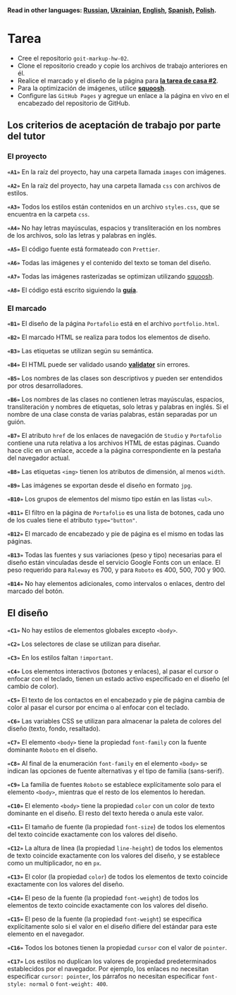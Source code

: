 **Read in other languages: [Russian](README.md), [Ukrainian](README.ua.md),
[English](README.en.md), [Spanish](README.es.md), [Polish](README.pl.md).**

# Tarea

- Cree el repositorio `goit-markup-hw-02`.
- Clone el repositorio creado y copie los archivos de trabajo anteriores en él.
- Realice el marcado y el diseño de la página para
  [**la tarea de casa #2**](<https://www.figma.com/file/efwU6Es4rmb9QOptQ5NXSc/Web-Studio-ESP?node-id=1%3A94>).
- Para la optimización de imágenes, utilice [**squoosh**](https://squoosh.app/).
- Configure las `GitHub Pages` y agregue un enlace a la página en vivo en el
  encabezado del repositorio de GitHub.

## Los criterios de aceptación de trabajo por parte del tutor

### El proyecto

**`«A1»`** En la raíz del proyecto, hay una carpeta llamada `images` con
imágenes.

**`«A2»`** En la raíz del proyecto, hay una carpeta llamada `css` con archivos
de estilos.

**`«A3»`** Todos los estilos están contenidos en un archivo `styles.css`, que se
encuentra en la carpeta `css`.

**`«A4»`** No hay letras mayúsculas, espacios y transliteración en los nombres
de los archivos, solo las letras y palabras en inglés.

**`«A5»`** El código fuente está formateado con `Prettier`.

**`«A6»`** Todas las imágenes y el contenido del texto se toman del diseño.

**`«A7»`** Todas las imágenes rasterizadas se optimizan utilizando
[squoosh](https://squoosh.app/).

**`«A8»`** El código está escrito siguiendo la
[**guía**](https://codeguide.co/).

### El marcado

**`«B1»`** El diseño de la página `Portafolio` está en el archivo
`portfolio.html`.

**`«B2»`** El marcado HTML se realiza para todos los elementos de diseño.

**`«B3»`** Las etiquetas se utilizan según su semántica.

**`«B4»`** El HTML puede ser validado usando
[**validator**](http://validator.w3.org/nu/) sin errores.

**`«B5»`** Los nombres de las clases son descriptivos y pueden ser entendidos
por otros desarrolladores.

**`«B6»`** Los nombres de las clases no contienen letras mayúsculas, espacios,
transliteración y nombres de etiquetas, solo letras y palabras en inglés. Si el
nombre de una clase consta de varias palabras, están separadas por un guión.

**`«B7»`** El atributo `href` de los enlaces de navegación de `Studio` y
`Portafolio` contiene una ruta relativa a los archivos HTML de estas páginas.
Cuando hace clic en un enlace, accede a la página correspondiente en la pestaña
del navegador actual.

**`«B8»`** Las etiquetas `<img>` tienen los atributos de dimensión, al menos
`width`.

**`«B9»`** Las imágenes se exportan desde el diseño en formato `jpg`.

**`«B10»`** Los grupos de elementos del mismo tipo están en las listas `<ul>`.

**`«B11»`** El filtro en la página de `Portafolio` es una lista de botones, cada
uno de los cuales tiene el atributo `type="button"`.

**`«B12»`** El marcado de encabezado y pie de página es el mismo en todas las
páginas.

**`«B13»`** Todas las fuentes y sus variaciones (peso y tipo) necesarias para el
diseño están vinculadas desde el servicio Google Fonts con un enlace. El peso
requerido para `Raleway` es 700, y para `Roboto` es 400, 500, 700 y 900.

**`«B14»`** No hay elementos adicionales, como intervalos o enlaces, dentro del
marcado del botón.

## El diseño

**`«C1»`** No hay estilos de elementos globales excepto `<body>`.

**`«C2»`** Los selectores de clase se utilizan para diseñar.

**`«C3»`** En los estilos faltan `!important`.

**`«C4»`** Los elementos interactivos (botones y enlaces), al pasar el cursor o
enfocar con el teclado, tienen un estado activo especificado en el diseño (el
cambio de color).

**`«С5»`** El texto de los contactos en el encabezado y pie de página cambia de
color al pasar el cursor por encima o al enfocar con el teclado.

**`«C6»`** Las variables CSS se utilizan para almacenar la paleta de colores del
diseño (texto, fondo, resaltado).

**`«С7»`** El elemento `<body>` tiene la propiedad `font-family` con la fuente
dominante `Roboto` en el diseño.

**`«С8»`** Al final de la enumeración `font-family` en el elemento `<body>` se
indican las opciones de fuente alternativas y el tipo de familia (sans-serif).

**`«С9»`** La familia de fuentes `Roboto` se establece explícitamente solo para
el elemento `<body>`, mientras que el resto de los elementos lo heredan.

**`«С10»`** El elemento `<body>` tiene la propiedad `color` con un color de
texto dominante en el diseño. El resto del texto hereda o anula este valor.

**`«С11»`** El tamaño de fuente (la propiedad `font-size`) de todos los
elementos del texto coincide exactamente con los valores del diseño.

**`«С12»`** La altura de línea (la propiedad `line-height`) de todos los
elementos de texto coincide exactamente con los valores del diseño, y se
establece como un multiplicador, no en `px`.

**`«С13»`** El color (la propiedad `color`) de todos los elementos de texto
coincide exactamente con los valores del diseño.

**`«С14»`** El peso de la fuente (la propiedad `font-weight`) de todos los
elementos de texto coincide exactamente con los valores del diseño.

**`«С15»`** El peso de la fuente (la propiedad `font-weight`) se especifica
explícitamente solo si el valor en el diseño difiere del estándar para este
elemento en el navegador.

**`«С16»`** Todos los botones tienen la propiedad `cursor` con el valor de
`pointer`.

**`«С17»`** Los estilos no duplican los valores de propiedad predeterminados
establecidos por el navegador. Por ejemplo, los enlaces no necesitan especificar
`cursor: pointer`, los párrafos no necesitan especificar `font-style: normal` o
`font-weight: 400`.
